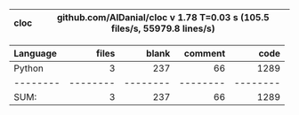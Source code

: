 cloc|github.com/AlDanial/cloc v 1.78  T=0.03 s (105.5 files/s, 55979.8 lines/s)
--- | ---

Language|files|blank|comment|code
:-------|-------:|-------:|-------:|-------:
Python|3|237|66|1289
--------|--------|--------|--------|--------
SUM:|3|237|66|1289
